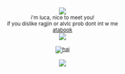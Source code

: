 <p align="center">

<p align="center"

<br><sup><img src="https://komarev.com/ghpvc/?username=alvaiuca&color=992321">
<br> i'm luca, nice to meet you! 
<br> if you dislike ragjin or alvlc prob dont int w me
<br> [atabook](https://lucabalsa.atabook.org) 
<br> ![](https://64.media.tumblr.com/b43a9846217de88168ed675b12d55f68/5abdc072b5a6f336-94/s1280x1920/f463f0d6d3430c88ca09b51bc3d21fcc9d92f041.gif)
<br>
<br> <a href="https://www.last.fm/user/valfen"><img src="https://lastfm-recently-played.vercel.app/api?user=valfen&footer_style=compact_stats&count=1&width=500&loved=true&header_style=none&bg_color=000000" alt="hai"></a>
<br>
<br> ![](https://files.catbox.moe/q5q8u1.webp)


<br>

